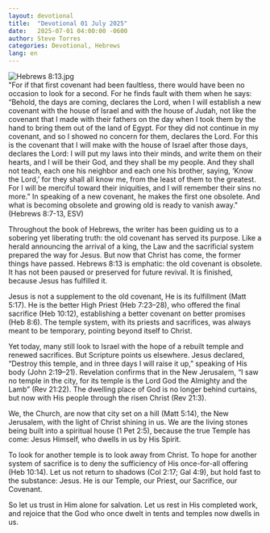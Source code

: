 ```yaml
---
layout: devotional
title:  "Devotional 01 July 2025"
date:   2025-07-01 04:00:00 -0600
author: Steve Torres
categories: Devotional, Hebrews
lang: en
---
```

<img src="https://sitemedia.esteeb.com/file/esteebcomsitemedia/devotional_images/Hebrews/Heb-8_13.jpg?raw=true" alt="Hebrews 8:13.jpg" style="max-width: 100%; height: auto;">

<div class="scripture">
   "For if that first covenant had been faultless, there would have been no occasion to look for a second. For he finds fault with them when he says: “Behold, the days are coming, declares the Lord, when I will establish a new covenant with the house of Israel and with the house of Judah, not like the covenant that I made with their fathers on the day when I took them by the hand to bring them out of the land of Egypt. For they did not continue in my covenant, and so I showed no concern for them, declares the Lord. For this is the covenant that I will make with the house of Israel after those days, declares the Lord: I will put my laws into their minds, and write them on their hearts, and I will be their God, and they shall be my people. And they shall not teach, each one his neighbor and each one his brother, saying, ‘Know the Lord,’ for they shall all know me, from the least of them to the greatest. For I will be merciful toward their iniquities, and I will remember their sins no more.” In speaking of a new covenant, he makes the first one obsolete. And what is becoming obsolete and growing old is ready to vanish away." (Hebrews 8:7-13, ESV)
</div>

Throughout the book of Hebrews, the writer has been guiding us to a sobering yet liberating truth: the old covenant has served its purpose. Like a herald announcing the arrival of a king, the Law and the sacrificial system prepared the way for Jesus. But now that Christ has come, the former things have passed. Hebrews 8:13 is emphatic: the old covenant is obsolete. It has not been paused or preserved for future revival. It is finished, because Jesus has fulfilled it.

Jesus is not a supplement to the old covenant, He is its fulfillment (Matt 5:17). He is the better High Priest (Heb 7:23–28), who offered the final sacrifice (Heb 10:12), establishing a better covenant on better promises (Heb 8:6). The temple system, with its priests and sacrifices, was always meant to be temporary, pointing beyond itself to Christ.

Yet today, many still look to Israel with the hope of a rebuilt temple and renewed sacrifices. But Scripture points us elsewhere. Jesus declared, “Destroy this temple, and in three days I will raise it up,” speaking of His body (John 2:19–21). Revelation confirms that in the New Jerusalem, “I saw no temple in the city, for its temple is the Lord God the Almighty and the Lamb” (Rev 21:22). The dwelling place of God is no longer behind curtains, but now with His people through the risen Christ (Rev 21:3).

We, the Church, are now that city set on a hill (Matt 5:14), the New Jerusalem, with the light of Christ shining in us. We are the living stones being built into a spiritual house (1 Pet 2:5), because the true Temple has come: Jesus Himself, who dwells in us by His Spirit.

To look for another temple is to look away from Christ. To hope for another system of sacrifice is to deny the sufficiency of His once-for-all offering (Heb 10:14). Let us not return to shadows (Col 2:17; Gal 4:9), but hold fast to the substance: Jesus. He is our Temple, our Priest, our Sacrifice, our Covenant.

So let us trust in Him alone for salvation. Let us rest in His completed work, and rejoice that the God who once dwelt in tents and temples now dwells in us.
